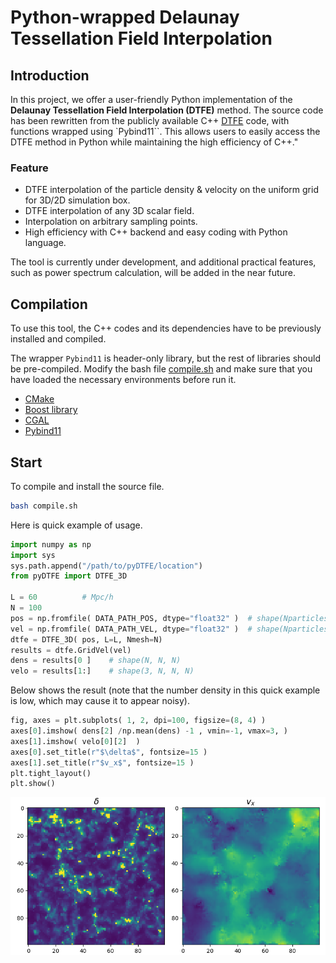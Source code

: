 
# Python-wrapped Delaunay Tessellation Field Interpolation

## Introduction

In this project, we offer a user-friendly Python implementation of the **Delaunay Tessellation Field Interpolation (DTFE)** method. The source code has been rewritten from the publicly available C++ [DTFE](https://github.com/MariusCautun/DTFE/) code, with functions wrapped using `Pybind11``. This allows users to easily access the DTFE method in Python while maintaining the high efficiency of C++."

### Feature
* DTFE interpolation of the particle density & velocity on the uniform grid for 3D/2D simulation box.
* DTFE interpolation of any 3D scalar field.
* Interpolation on arbitrary sampling points.
* High efficiency with C++ backend and easy coding with Python language.

The tool is currently under development, and additional practical features, such as power spectrum calculation, will be added in the near future.

## Compilation
To use this tool, the C++ codes and its dependencies have to be previously installed and compiled. 

The wrapper `Pybind11` is header-only library, but the rest of libraries should be pre-compiled. Modify the bash file [compile.sh](./compile.sh) and make sure that you have loaded the necessary environments before run it. 

* [CMake](https://cmake.org/)
* [Boost library](https://www.boost.org/)
* [CGAL](https://www.cgal.org/)
* [Pybind11](https://github.com/pybind/pybind11)



## Start

To compile and install the source file.
```bash
bash compile.sh
```

Here is quick example of usage. 

```python
import numpy as np
import sys
sys.path.append("/path/to/pyDTFE/location")
from pyDTFE import DTFE_3D

L = 60          # Mpc/h
N = 100
pos = np.fromfile( DATA_PATH_POS, dtype="float32" )  # shape(Nparticles, 3)
vel = np.fromfile( DATA_PATH_VEL, dtype="float32" )  # shape(Nparticles, 3)
dtfe = DTFE_3D( pos, L=L, Nmesh=N)
results = dtfe.GridVel(vel)
dens = results[0 ]    # shape(N, N, N)
velo = results[1:]    # shape(3, N, N, N)
```

Below shows the result (note that the number density in this quick example is low, which may cause it to appear noisy).

```python
fig, axes = plt.subplots( 1, 2, dpi=100, figsize=(8, 4) )
axes[0].imshow( dens[2] /np.mean(dens) -1 , vmin=-1, vmax=3, )
axes[1].imshow( velo[0][2]  )
axes[0].set_title(r"$\delta$", fontsize=15 )
axes[1].set_title(r"$v_x$", fontsize=15 )
plt.tight_layout()
plt.show()
```
![alt text](./example/output.png)